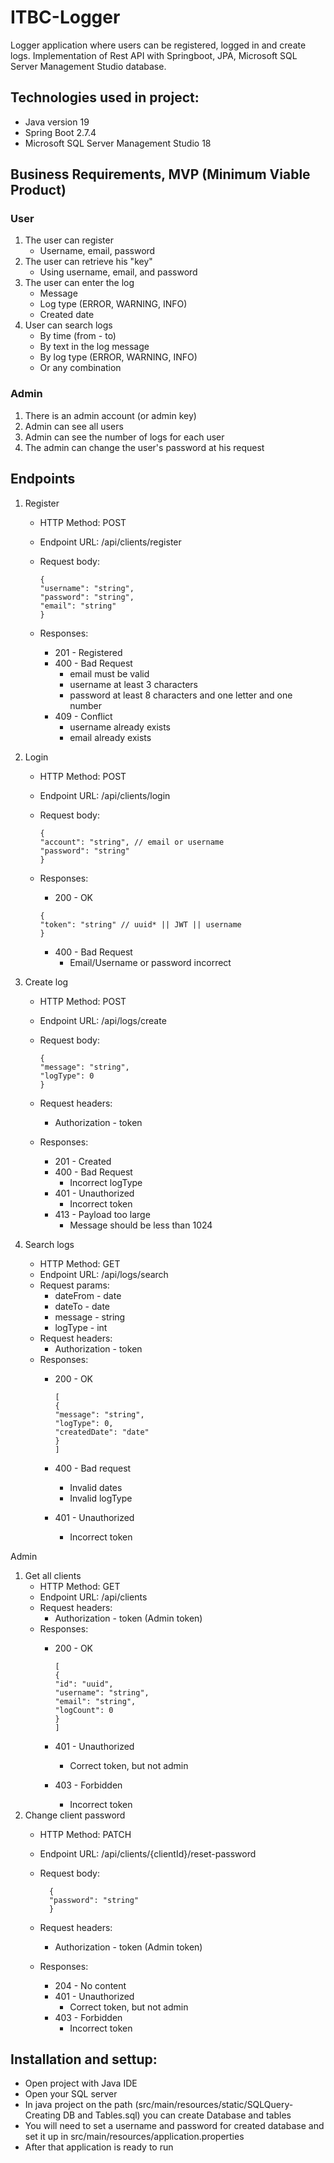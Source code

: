 # ITBC-Logger

Logger application where users can be registered, logged in and create logs. Implementation of Rest API 
with Springboot, JPA, Microsoft SQL Server Management Studio database.

## Technologies used in project:
* Java version 19
* Spring Boot 2.7.4
* Microsoft SQL Server Management Studio 18

## Business Requirements, MVP (Minimum Viable Product)

### User
1. The user can register
   * Username, email, password
2. The user can retrieve his "key"
   * Using username, email, and password
3. The user can enter the log 
   * Message
   * Log type (ERROR, WARNING, INFO)
   * Created date
4. User can search logs
   * By time (from - to)
   * By text in the log message
   * By log type (ERROR, WARNING, INFO)
   * Or any combination

### Admin
1. There is an admin account (or admin key)
2. Admin can see all users
3. Admin can see the number of logs for each user
4. The admin can change the user's password at his request

## Endpoints
  1. Register
        * HTTP Method: POST
        * Endpoint URL: /api/clients/register
        * Request body:
        
              {
              "username": "string",
              "password": "string",
              "email": "string"
              }
        * Responses:
            * 201 - Registered
            * 400 - Bad Request
               * email must be valid
               * username at least 3 characters
               * password at least 8 characters and one letter and one number
            * 409 - Conflict
               * username already exists
               * email already exists
  2. Login
        * HTTP Method: POST
        * Endpoint URL: /api/clients/login
        * Request body:
       
              {
              "account": "string", // email or username
              "password": "string"
              }
        * Responses:
             * 200 - OK
             
              {
              "token": "string" // uuid* || JWT || username
              }
             * 400 - Bad Request
               * Email/Username or password incorrect
  3. Create log
        * HTTP Method: POST
        * Endpoint URL: /api/logs/create
        * Request body:
         
              {
              "message": "string",
              "logType": 0
              }
        * Request headers:
          * Authorization - token
        * Responses:
          * 201 - Created
          * 400 - Bad Request
             * Incorrect logType
          * 401 - Unauthorized
             * Incorrect token
          * 413 - Payload too large
             * Message should be less than 1024

  4. Search logs
        * HTTP Method: GET
        * Endpoint URL: /api/logs/search
        * Request params:
          * dateFrom - date
          * dateTo - date
          * message - string
          * logType - int
        * Request headers:
          * Authorization - token
        * Responses:
          * 200 - OK

                [
                {
                "message": "string",
                "logType": 0,
                "createdDate": "date"
                }
                ]
          * 400 - Bad request
            * Invalid dates
            * Invalid logType
          * 401 - Unauthorized
            * Incorrect token

Admin
  1. Get all clients
        * HTTP Method: GET
        * Endpoint URL: /api/clients
        * Request headers:
          * Authorization - token (Admin token)
        * Responses:
          * 200 - OK
          
                [
                {
                "id": "uuid",
                "username": "string",
                "email": "string",
                "logCount": 0
                }
                ]
          * 401 - Unauthorized
            * Correct token, but not admin
          * 403 - Forbidden
            * Incorrect token
  2. Change client password
        * HTTP Method: PATCH
        * Endpoint URL: /api/clients/{clientId}/reset-password
        * Request body:

                {
                "password": "string"
                }
        * Request headers:
          * Authorization - token (Admin token)
        * Responses:
          * 204 - No content
          * 401 - Unauthorized
            * Correct token, but not admin
          * 403 - Forbidden
            * Incorrect token

## Installation and settup:
* Open project with Java IDE
* Open your SQL server
* In java project on the path (src/main/resources/static/SQLQuery-Creating DB and Tables.sql) you can create Database and tables
* You will need to set a username and password for created database and set it up in src/main/resources/application.properties
* After that application is ready to run
